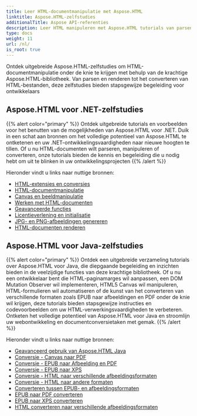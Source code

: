 ```yaml
---
title: Leer HTML-documentmanipulatie met Aspose.HTML
linktitle: Aspose.HTML-zelfstudies
additionalTitle: Aspose API-referenties
description: Leer HTML manipuleren met Aspose.HTML tutorials van parsen tot conversie, stapsgewijze begeleiding voor ontwikkelaars.
type: docs
weight: 11
url: /nl/
is_root: true
---
```


Ontdek uitgebreide Aspose.HTML-zelfstudies om HTML-documentmanipulatie onder de knie te krijgen met behulp van de krachtige Aspose.HTML-bibliotheek. Van parsen en renderen tot het converteren van HTML-bestanden, deze zelfstudies bieden stapsgewijze begeleiding voor ontwikkelaars

## Aspose.HTML voor .NET-zelfstudies
{{% alert color="primary" %}}
Ontdek uitgebreide tutorials en voorbeelden voor het benutten van de mogelijkheden van Aspose.HTML voor .NET. Duik in een schat aan bronnen om het volledige potentieel van Aspose.HTML te ontketenen en uw .NET-ontwikkelingsvaardigheden naar nieuwe hoogten te tillen. Of u nu HTML-documenten wilt parseren, manipuleren of converteren, onze tutorials bieden de kennis en begeleiding die u nodig hebt om uit te blinken in uw ontwikkelingsprojecten 
{{% /alert %}}

Hieronder vindt u links naar nuttige bronnen:
 
- [HTML-extensies en conversies](./net/html-extensions-and-conversions/)
- [HTML-documentmanipulatie](./net/html-document-manipulation/)
- [Canvas en beeldmanipulatie](./net/canvas-and-image-manipulation/)
- [Werken met HTML-documenten](./net/working-with-html-documents/)
- [Geavanceerde functies](./net/advanced-features/)
- [Licentieverlening en initialisatie](./net/licensing-and-initialization/)
- [JPG- en PNG-afbeeldingen genereren](./net/generate-jpg-and-png-images/)
- [HTML-documenten renderen](./net/rendering-html-documents/)

## Aspose.HTML voor Java-zelfstudies
{{% alert color="primary" %}}
Ontdek een uitgebreide verzameling tutorials over Aspose.HTML voor Java, die diepgaande begeleiding en inzichten bieden in de veelzijdige functies van deze krachtige bibliotheek. Of u nu een ontwikkelaar bent die HTML-paginamarges wil aanpassen, een DOM Mutation Observer wil implementeren, HTML5 Canvas wil manipuleren, HTML-formulieren wil automatiseren of de kunst van het converteren van verschillende formaten zoals EPUB naar afbeeldingen en PDF onder de knie wil krijgen, deze tutorials bieden stapsgewijze instructies en codevoorbeelden om uw HTML-verwerkingsvaardigheden te verbeteren. Ontketen het volledige potentieel van Aspose.HTML voor Java en stroomlijn uw webontwikkeling en documentconversietaken met gemak. 
{{% /alert %}}

Hieronder vindt u links naar nuttige bronnen:
 
- [Geavanceerd gebruik van Aspose.HTML Java](./java/advanced-usage/)
- [Conversie - Canvas naar PDF](./java/conversion-canvas-to-pdf/)
- [Conversie - EPUB naar Afbeelding en PDF](./java/conversion-epub-to-image-and-pdf/)
- [Conversie - EPUB naar XPS](./java/conversion-epub-to-xps/)
- [Conversie - HTML naar verschillende afbeeldingsformaten](./java/conversion-html-to-various-image-formats/)
- [Conversie - HTML naar andere formaten](./java/conversion-html-to-other-formats/)
- [Converteren tussen EPUB- en afbeeldingsformaten](./java/converting-between-epub-and-image-formats/)
- [EPUB naar PDF converteren](./java/converting-epub-to-pdf/)
- [EPUB naar XPS converteren](./java/converting-epub-to-xps/)
- [HTML converteren naar verschillende afbeeldingsformaten](./java/converting-html-to-various-image-formats/)